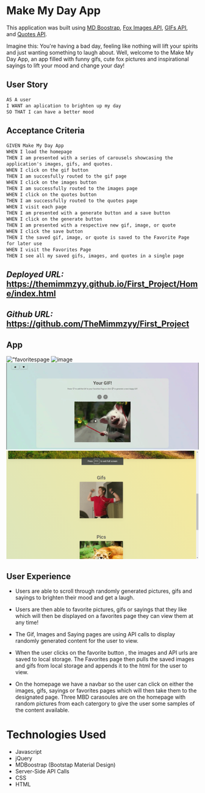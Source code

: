 # **Make My Day App**
This application was built using [MD Boostrap](https://mdbootstrap.com/), [Fox Images API](https://randomfox.ca/floof/), [GIFs API](https://api.giphy.com/v1/gifs/search?q=happy&api_key=SDmOSEvkMENogpqY8E44IlGAsWmz1GAw), and [Quotes API](https://favqs.com/api).


Imagine this: You're having a bad day, feeling like nothing will lift your spirits and just wanting something to laugh about. Well, welcome to the Make My Day App, an app filled with funny gifs, cute fox pictures and inspirational sayings to lift your mood and change your day! 

## User Story

```
AS A user
I WANT an aplication to brighten up my day
SO THAT I can have a better mood
```

## Acceptance Criteria

```
GIVEN Make My Day App
WHEN I load the homepage
THEN I am presented with a series of carousels showcasing the application's images, gifs, and quotes. 
WHEN I click on the gif button
THEN I am succesfully routed to the gif page
WHEN I click on the images button
THEN I am successfully routed to the images page
WHEN I click on the quotes button
THEN I am successfully routed to the quotes page
WHEN I visit each page 
THEN I am presented with a generate button and a save button
WHEN I click on the generate button
THEN I am presented with a respective new gif, image, or quote 
WHEN I click the save button
THEN I the saved gif, image, or quote is saved to the Favorite Page for later use
WHEN I visit the Favorites Page
THEN I see all my saved gifs, images, and quotes in a single page
```


## _Deployed URL:_ https://themimmzyy.github.io/First_Project/Home/index.html

## _Github URL:_ https://github.com/TheMimmzyy/First_Project


## App



!["favoritespage](https://github.com/TheMimmzyy/First_Project/blob/b6c31a08adfb92a246bb38137b2819aab4e3802e/Favorites/favoritesgif.gif)
![image](https://user-images.githubusercontent.com/78938193/121119674-e3912f80-c7d0-11eb-8bd7-9ac70543988c.png)
!["gifpage"](https://github.com/TheMimmzyy/First_Project/blob/31460d005e7007f9a89cf0dd4599e4f1e71a6286/gifs/GIFSscreenshot.gif)
![homepage](Home/home.png)

## User Experience 


* Users are able to scroll through randomly generated pictures, gifs and sayings to brighten their mood and get a laugh.

* Users are then able to favorite pictures, gifs or sayings that they like which will then be displayed on a favorites page they can view them at any time!

* The Gif, Images and Saying pages are using API calls to display randomly generated content for the user to view.

* When the user clicks on the favorite button , the images and API urls are saved to local storage. The Favorites page then pulls the saved images and gifs from local storage and       appends it to the html for the user to view. 

* On the homepage we have a navbar so the user can click on either the images, gifs, sayings or favorites pages which will then take them to the designated page. Three MBD carasoules are on the homepage with random pictures from each catergory to give the user some samples of the content available. 


# Technologies Used

* Javascript
* jQuery
* MDBoostrap (Bootstap Material Design)
* Server-Side API Calls
* CSS
* HTML





